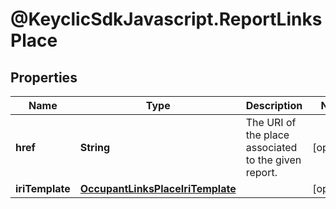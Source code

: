 # @KeyclicSdkJavascript.ReportLinksPlace

## Properties
Name | Type | Description | Notes
------------ | ------------- | ------------- | -------------
**href** | **String** | The URI of the place associated to the given report. | [optional] 
**iriTemplate** | [**OccupantLinksPlaceIriTemplate**](OccupantLinksPlaceIriTemplate.md) |  | [optional] 


